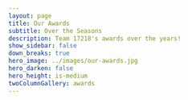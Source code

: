 ```yaml
---
layout: page
title: Our Awards 
subtitle: Over the Seasons
description: Team 17218's awards over the years!
show_sidebar: false
down_breaks: true
hero_image: ../images/our-awards.jpg
hero_darken: false
hero_height: is-medium
twoColumnGallery: awards
---
```


[//]: # (text)
